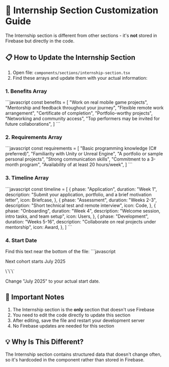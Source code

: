 # 💼 Internship Section Customization Guide

The Internship section is different from other sections - it's **not** stored in Firebase but directly in the code.

## 📋 How to Update the Internship Section

1. Open file: `components/sections/internship-section.tsx`
2. Find these arrays and update them with your actual information:

### 1. Benefits Array
\`\`\`javascript
const benefits = [
  "Work on real mobile game projects",
  "Mentorship and feedback throughout your journey",
  "Flexible remote work arrangement",
  "Certificate of completion",
  "Portfolio-worthy projects",
  "Networking and community access",
  "Top performers may be invited for future collaborations",
]
\`\`\`

### 2. Requirements Array
\`\`\`javascript
const requirements = [
  "Basic programming knowledge (C# preferred)",
  "Familiarity with Unity or Unreal Engine",
  "A portfolio or sample personal projects",
  "Strong communication skills",
  "Commitment to a 3-month program",
  "Availability of at least 20 hours/week",
]
\`\`\`

### 3. Timeline Array
\`\`\`javascript
const timeline = [
  {
    phase: "Application",
    duration: "Week 1",
    description: "Submit your application, portfolio, and a brief motivation letter",
    icon: Briefcase,
  },
  {
    phase: "Assessment",
    duration: "Weeks 2-3",
    description: "Short technical test and remote interview",
    icon: Code,
  },
  {
    phase: "Onboarding",
    duration: "Week 4",
    description: "Welcome session, intro tasks, and team setup",
    icon: Users,
  },
  {
    phase: "Development",
    duration: "Weeks 5-16",
    description: "Collaborate on real projects under mentorship",
    icon: Award,
  },
]
\`\`\`

### 4. Start Date
Find this text near the bottom of the file:
\`\`\`javascript
<p className="text-sm text-gray-400 mt-4">
  <Calendar className="h-4 w-4 inline mr-1" />
  Next cohort starts July 2025
</p>
\`\`\`

Change "July 2025" to your actual start date.

## 🚨 Important Notes

1. The Internship section is the **only** section that doesn't use Firebase
2. You need to edit the code directly to update this section
3. After editing, save the file and restart your development server
4. No Firebase updates are needed for this section

## 💡 Why Is This Different?

The Internship section contains structured data that doesn't change often, so it's hardcoded in the component rather than stored in Firebase.
